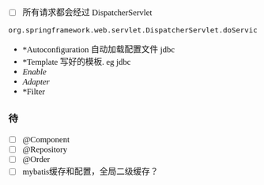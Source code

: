 <span  style="font-family: Simsun,serif; font-size: 17px; ">

- [ ] 所有请求都会经过 DispatcherServlet

~~~
org.springframework.web.servlet.DispatcherServlet.doService
~~~

- *Autoconfiguration 自动加载配置文件 jdbc
- *Template 写好的模板. eg jdbc
- *Enable*
- *Adapter*
- *Filter

### 待

- [ ] @Component
- [ ] @Repository
- [ ] @Order
- [ ] mybatis缓存和配置，全局二级缓存？

</span>